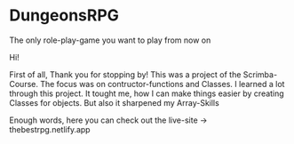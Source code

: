 # DungeonsRPG
The only role-play-game you want to play from now on

Hi!

First of all, Thank you for stopping by! 
This was a project of the Scrimba-Course. The focus was on contructor-functions and Classes. 
I learned a lot through this project. It tought me, how I can make things easier by creating
Classes for objects. But also it sharpened my Array-Skills

Enough words, here you can check out the live-site
-> thebestrpg.netlify.app
